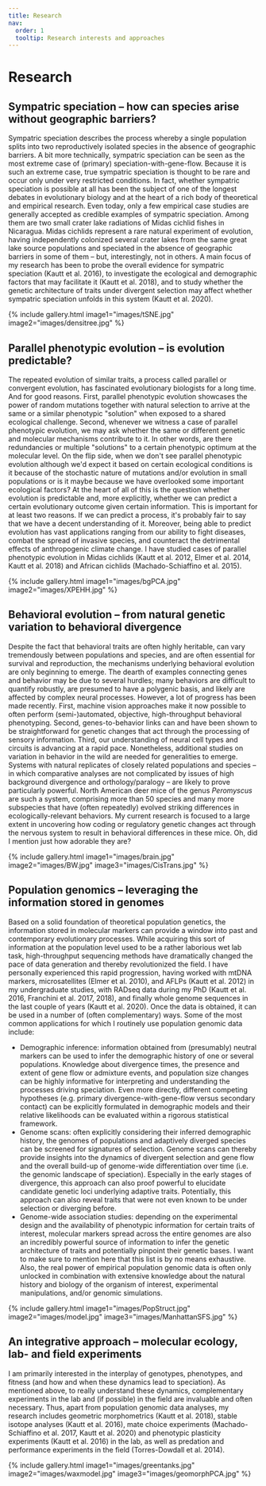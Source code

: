 ```yaml
---
title: Research
nav:
  order: 1
  tooltip: Research interests and approaches
---
```


# <i class="fas fa-dna"></i>Research

## Sympatric speciation – how can species arise without geographic barriers?

Sympatric speciation describes the process whereby a single population splits into two reproductively isolated species in the absence of geographic barriers. A bit more technically, sympatric speciation can be seen as the most extreme case of (primary) speciation-with-gene-flow. ​Because it is such an extreme case, true sympatric speciation is thought to be rare and occur only under very restricted conditions. In fact, whether sympatric speciation is possible at all has been the subject of one of the longest debates in evolutionary biology and at the heart of a rich body of theoretical and empirical research. Even today, only a few empirical case studies are generally accepted as credible examples of sympatric speciation. Among them are two small crater lake radiations of Midas cichlid fishes in Nicaragua. Midas cichlids represent a rare natural experiment of evolution, having independently colonized several crater lakes from the same great lake source populations and speciated in the absence of geographic barriers in some of them – but, interestingly, not in others. A main focus of my research has been to probe the overall evidence for sympatric speciation (Kautt et al. 2016), to investigate the ecological and demographic factors that may facilitate it (Kautt et al. 2018), and to study whether the genetic architecture of traits under divergent selection may affect whether sympatric speciation unfolds in this system (Kautt et al. 2020). 

{%
  include gallery.html 
  image1="images/tSNE.jpg"
  image2="images/densitree.jpg"
%}

## Parallel phenotypic evolution – is evolution predictable?

The repeated evolution of similar traits, a process called parallel or convergent evolution, has fascinated evolutionary biologists for a long time. And for good reasons. First, parallel phenotypic evolution showcases the power of random mutations together with natural selection to arrive at the same or a similar phenotypic "solution" when exposed to a shared ecological challenge. Second, whenever we witness a case of parallel phenotypic evolution, we may ask whether the same or different genetic and molecular mechanisms contribute to it. In other words, are there redundancies or multiple "solutions" to a certain phenotypic optimum at the molecular level. On the flip side, when we don't see parallel phenotypic evolution although we'd expect it based on certain ecological conditions is it because of the stochastic nature of mutations and/or evolution in small populations or is it maybe because we have overlooked some important ecological factors? At the heart of all of this is the question whether evolution is predictable and, more explicitly, whether we can predict a certain evolutionary outcome given certain information. This is important for at least two reasons. If we can predict a process, it's probably fair to say that we have a decent understanding of it. Moreover, being able to predict evolution has vast applications ranging from our ability to fight diseases, combat the spread of invasive species, and counteract the detrimental effects of anthropogenic climate change. I have studied cases of parallel phenotypic evolution in Midas cichlids (Kautt et al. 2012, Elmer et al. 2014, Kautt et al. 2018) and African cichlids (Machado-Schiaffino et al. 2015).  

{%
  include gallery.html 
  image1="images/bgPCA.jpg"
  image2="images/XPEHH.jpg"
%}

## Behavioral evolution – from natural genetic variation to behavioral divergence

Despite the fact that behavioral traits are often highly heritable, can vary tremendously between populations and species, and are often essential for survival and reproduction, the mechanisms underlying behavioral evolution are only beginning to emerge. The dearth of examples connecting genes and behavior may be due to several hurdles; many behaviors are difficult to quantify robustly, are presumed to have a polygenic basis, and likely are affected by complex neural processes. However, a lot of progress has been made recently. First, machine vision approaches make it now possible to often perform (semi-)automated, objective, high-throughput behavioral phenotyping. Second, genes-to-behavior links can and have been shown to be straightforward for genetic changes that act through the processing of sensory information. Third, our understanding of neural cell types and circuits is advancing at a rapid pace. Nonetheless, additional studies on variation in behavior in the wild are needed for generalities to emerge. Systems with natural replicates of closely related populations and species – in which comparative analyses are not complicated by issues of high background divergence and orthology/paralogy – are likely to prove particularly powerful. North American deer mice of the genus _Peromyscus_ are such a system, comprising more than 50 species and many more subspecies that have (often repeatedly) evolved striking differences in ecologically-relevant behaviors. My current research  is focused to a large extent in uncovering how coding or regulatory genetic changes act through the nervous system to result in behavioral differences in these mice. Oh, did I mention just how adorable they are?

{%
  include gallery.html 
  image1="images/brain.jpg"
  image2="images/BW.jpg"
  image3="images/CisTrans.jpg"
%}

## Population genomics – leveraging the information stored in genomes

Based on a solid foundation of theoretical population genetics, the information stored in molecular markers can provide a window into past and contemporary evolutionary processes. While acquiring this sort of information at the population level used to be a rather laborious wet lab task, high-throughput sequencing methods have dramatically changed the pace of data generation and thereby revolutionized the field. I have personally experienced this rapid progression, having worked with mtDNA markers, microsatellites (Elmer et al. 2010), and AFLPs (Kautt et al. 2012) in my undergraduate studies, with RADseq data during my PhD (Kautt et al. 2016, Franchini et al. 2017, 2018), and finally whole genome sequences in the last couple of years (Kautt et al. 2020). Once the data is obtained, it can be used in a number of (often complementary) ways. Some of the most common applications for which I routinely use population genomic data include: 
- Demographic inference: information obtained from (presumably) neutral markers can be used to infer the demographic history of one or several populations. Knowledge about divergence times, the presence and extent of gene flow or admixture events, and population size changes can be highly informative for interpreting and understanding the processes driving speciation. Even more directly, different competing hypotheses (e.g. primary divergence-with-gene-flow versus secondary contact) can be explicitly formulated in demographic models and their relative likelihoods can be evaluated within a rigorous statistical framework. 
- Genome scans: often explicitly considering their inferred demographic history, the genomes of populations and adaptively diverged species can be screened for signatures of selection. Genome scans can thereby provide insights into the dynamics of divergent selection and gene flow and the overall build-up of genome-wide differentiation over time (i.e. the genomic landscape of speciation). Especially in the early stages of divergence, this approach can also proof powerful to elucidate candidate genetic loci underlying adaptive traits. Potentially, this approach can also reveal traits that were not even known to be under selection or diverging before. 
- Genome-wide association studies: depending on the experimental design and the availability of phenotypic information for certain traits of interest, molecular markers spread across the entire genomes are also an incredibly powerful source of information to infer the genetic architecture of traits and potentially pinpoint their genetic bases. 
I want to make sure to mention here that this list is by no means exhaustive. Also, the real power of empirical population genomic data is often only unlocked in combination with extensive knowledge about the natural history and biology of the organism of interest, experimental manipulations, and/or genomic simulations. 

{%
  include gallery.html 
  image1="images/PopStruct.jpg"
  image2="images/model.jpg"
  image3="images/ManhattanSFS.jpg"
%}


## An integrative approach – molecular ecology, lab- and field experiments

I am primarily interested in the interplay of genotypes, phenotypes, and fitness (and how and when these dynamics lead to speciation). As mentioned above, to really understand these dynamics, complementary experiments in the lab and (if possible) in the field are invaluable and often necessary. Thus, apart from population genomic data analyses, my research includes geometric morphometrics (Kautt et al. 2018), stable isotope analyses (Kautt et al. 2016), mate choice experiments (Machado-Schiaffino et al. 2017, Kautt et al. 2020) and phenotypic plasticity experiments (Kautt et al. 2016) in the lab, as well as predation and performance experiments in the field (Torres-Dowdall et al. 2014).

{%
  include gallery.html 
  image1="images/greentanks.jpg"
  image2="images/waxmodel.jpg"
  image3="images/geomorphPCA.jpg"
%}


